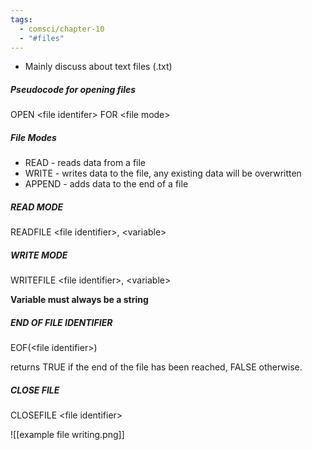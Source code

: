 ```yaml
---
tags:
  - comsci/chapter-10
  - "#files"
---
```


- Mainly discuss about text files (.txt)


##### Pseudocode for opening files

OPEN \<file identifer> FOR \<file mode>

##### File Modes
- READ - reads data from a file
- WRITE - writes data to the file, any existing data will be overwritten
- APPEND - adds data to the end of a file


##### READ MODE

READFILE \<file identifier>, \<variable>

##### WRITE MODE

WRITEFILE \<file identifier>, \<variable>

**Variable must always be a string**

##### END OF FILE IDENTIFIER
EOF(\<file identifier>)

returns TRUE if the end of the file has been reached, FALSE otherwise.
##### CLOSE FILE
CLOSEFILE \<file identifier>

![[example file writing.png]]